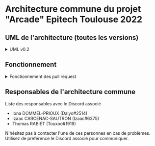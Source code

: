 # Architecture commune du projet "Arcade" Epitech Toulouse 2022 

## UML de l'architecture (toutes les versions)

<details>
<summary> UML v0.2 </summary>
<br>

![impossible de charger](ressources/arcade-uml-v0.2.png "uml v0.2")

</details>

## Fonctionnement

<details>
<summary> Fonctionnement des pull request </summary>
<br>

Une pull request est une sorte de commit attendant approbation.
Afin que le repository soit le plus propre possible, vous allez donc devoir y avoir recours.

Comment faire une pull request ?

Il va tout d'abord devoir forker (copie du repos chez vous) le repository sur votre compte github,
vous ferez les modifications sur celui-ci. 

![impossible de charger](ressources/how_to_fork.png "bouton fork")

Pour demander l'ajout de votre travail sur le repository, vous allez faire une pull request depuis **votre fork**.

![image down :(](ressources/pull_request_button.png "bouton pull request")

Vous arrivez donc sur cette page qui repertorie tout vos changements, vous n'avez qu'a créer la pull request.

![oh no :(](ressources/submit_pull_request.png "submit sa pull request")

Pour finir décrivez vos changements.

(faites bien attention a ce que la case soit coché afin de pouvoir effectuer des modifications avant de potentiellement merge la pull request)

![whyyy :(](ressources/finalisation_pull_request.png "grand final !")

Voilà vous avez effectué votre pull request, il faut maintenant attendre qu'elle soit validée, ce qui sera fait lors de la prochaine session architecture à l'école.

</details>

## Responsables de l'architecture commune

Liste des responsables avec le Discord associé

* Iona DOMMEL-PRIOUX (Dalyo#2514)
* Izaac CARCENAC-SAUTRON (Izaac#6375)
* Thomas RABIET (Touxoo#1919)

N'hésitez pas à contacter l'une de ces personnes en cas de problèmes. Utilisez de préférence le Discord associé pour communiquer.
